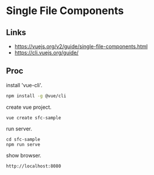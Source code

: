 # Single File Components

## Links
- https://vuejs.org/v2/guide/single-file-components.html
- https://cli.vuejs.org/guide/

## Proc
install 'vue-cli'.
```bash
npm install -g @vue/cli
```

create vue project.
```
vue create sfc-sample
```

run server.
```
cd sfc-sample
npm run serve
```

show browser.
```
http://localhost:8080
```
